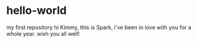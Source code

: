 # hello-world
my first repository
hi Kimmy, this is Spark, i've been in love with you for a whole year. wish you all well!
